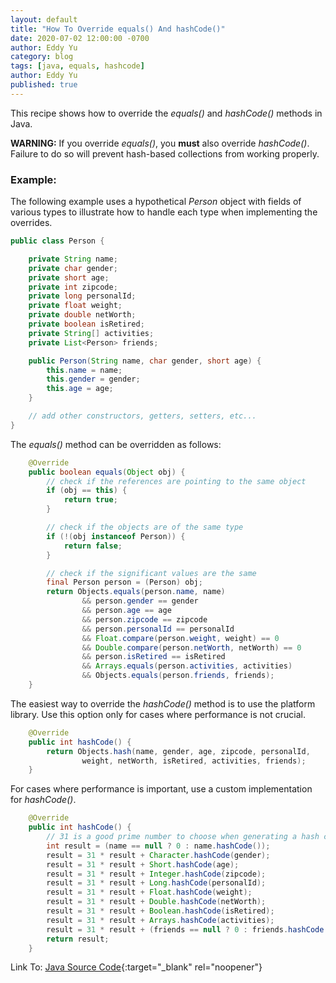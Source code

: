 ```yaml
---
layout: default
title: "How To Override equals() And hashCode()"
date: 2020-07-02 12:00:00 -0700
author: Eddy Yu
category: blog
tags: [java, equals, hashcode]
author: Eddy Yu
published: true
---
```


This recipe shows how to override the _equals()_ and _hashCode()_ methods in Java.

__WARNING:__ If you override _equals()_, you __must__ also override 
_hashCode()_. Failure to do so will prevent hash-based collections from working
properly.

### Example:
The following example uses a hypothetical _Person_ object with fields of 
various types to illustrate how to handle each type when implementing the 
overrides.
```java
public class Person {

    private String name;
    private char gender;
    private short age;
    private int zipcode;
    private long personalId;
    private float weight;
    private double netWorth;
    private boolean isRetired;
    private String[] activities;
    private List<Person> friends;

    public Person(String name, char gender, short age) {
        this.name = name;
        this.gender = gender;
        this.age = age;
    }

    // add other constructors, getters, setters, etc...
}
```
The _equals()_ method can be overridden as follows:
```java
    @Override
    public boolean equals(Object obj) {
        // check if the references are pointing to the same object
        if (obj == this) {
            return true;
        }

        // check if the objects are of the same type
        if (!(obj instanceof Person)) {
            return false;
        }

        // check if the significant values are the same
        final Person person = (Person) obj;
        return Objects.equals(person.name, name)
                && person.gender == gender
                && person.age == age
                && person.zipcode == zipcode
                && person.personalId == personalId
                && Float.compare(person.weight, weight) == 0
                && Double.compare(person.netWorth, netWorth) == 0
                && person.isRetired == isRetired
                && Arrays.equals(person.activities, activities)
                && Objects.equals(person.friends, friends);
    }
```
The easiest way to override the _hashCode()_ method is to use the platform 
library. Use this option only for cases where performance is not crucial.
```java
    @Override
    public int hashCode() {
        return Objects.hash(name, gender, age, zipcode, personalId,
                weight, netWorth, isRetired, activities, friends);
    }
``` 
For cases where performance is important, use a custom implementation for
_hashCode()_.
```java
    @Override
    public int hashCode() {
        // 31 is a good prime number to choose when generating a hash code
        int result = (name == null ? 0 : name.hashCode());
        result = 31 * result + Character.hashCode(gender);
        result = 31 * result + Short.hashCode(age);
        result = 31 * result + Integer.hashCode(zipcode);
        result = 31 * result + Long.hashCode(personalId);
        result = 31 * result + Float.hashCode(weight);
        result = 31 * result + Double.hashCode(netWorth);
        result = 31 * result + Boolean.hashCode(isRetired);
        result = 31 * result + Arrays.hashCode(activities);
        result = 31 * result + (friends == null ? 0 : friends.hashCode());
        return result;
    }
```
Link To: [Java Source Code](https://github.com/eddycyu/learnbyexample/blob/master/src/main/java/dev/eddycyu/comparison/Person.java){:target="_blank" rel="noopener"}
